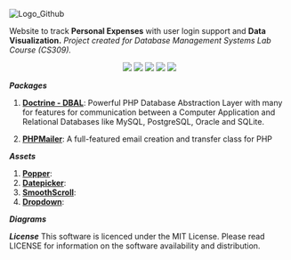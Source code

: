![Logo_Github](https://user-images.githubusercontent.com/94285514/141747267-0d3d8d3b-d835-4487-9523-4bc54b319ffb.png)

Website to track **Personal Expenses** with user login support and **Data Visualization.**
_Project created for Database Management Systems Lab Course (CS309)._

<p align=center>

<img src="https://img.shields.io/badge/Xampp-F37623?style=for-the-badge&logo=xampp&logoColor=white" />
<img src="https://img.shields.io/badge/PHP-v7.3.2-777BB4?&style=for-the-badge&logo=php&?labelColor=777BB4&logoColor=white" />
<img src="https://img.shields.io/badge/symfony-%23000000.svg?style=for-the-badge&logo=symfony&logoColor=white" />
<img src="https://img.shields.io/badge/MySQL-005C84?style=for-the-badge&logo=mysql&logoColor=white" />
<img src="https://img.shields.io/badge/apache-%23D42029.svg?style=for-the-badge&logo=apache&logoColor=white" />

</p>

<!-- https://img.shields.io/badge/php-%23777BB4.svg?style=for-the-badge&logo=php&logoColor=white -->

**_Packages_**

1. [**Doctrine - DBAL**](https://symfony.com/doc/current/doctrine.html):  Powerful PHP Database Abstraction Layer with many for features for communication between a Computer Application and Relational Databases like MySQL, PostgreSQL, Oracle and SQLite.

2. [**PHPMailer**](https://github.com/infinitered/middleman-template/tree/master/source/libraries/vendor/phpmailer/phpmailer): A full-featured email creation and transfer class for PHP

**_Assets_**

1. [**Popper**](): 
1. [**Datepicker**](): 
1. [**SmoothScroll**](): 
1. [**Dropdown**](): 

**_Diagrams_**

**_License_**
This software is licenced under the MIT License. Please read LICENSE for information on the software availability and distribution.